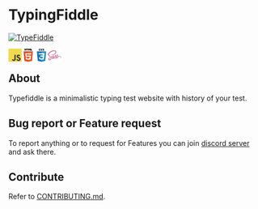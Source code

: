 # TypingFiddle

<a href="https://typefiddle.vercel.app">
  
![TypeFiddle](https://cdn.discordapp.com/attachments/741555336980201483/885015933754691614/unknown.png)
  
</a>

<img align="left" alt="JavaScript" width="26px" src="https://raw.githubusercontent.com/github/explore/80688e429a7d4ef2fca1e82350fe8e3517d3494d/topics/javascript/javascript.png" />
<img align="left" alt="HTML5" width="26px" src="https://raw.githubusercontent.com/github/explore/80688e429a7d4ef2fca1e82350fe8e3517d3494d/topics/html/html.png" />
<img align="left" alt="CSS3" width="26px" src="https://raw.githubusercontent.com/github/explore/80688e429a7d4ef2fca1e82350fe8e3517d3494d/topics/css/css.png" />
<img align="left" alt="CSS3" width="26px" src="https://raw.githubusercontent.com/github/explore/80688e429a7d4ef2fca1e82350fe8e3517d3494d/topics/sass/sass.png" />
<br />

## About
Typefiddle is a minimalistic typing test website  with history of your test.

## Bug report or Feature request
To report anything or to request for Features  you can join [discord server](https://discord.io/prituhq) and ask there.

## Contribute
Refer to [CONTRIBUTING.md](https://github.com/pritudev/typingFiddle/blob/master/CONTRIBUTING.md).
